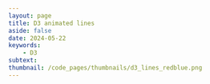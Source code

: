 ```yaml
---
layout: page
title: D3 animated lines
aside: false
date: 2024-05-22
keywords:
    - D3
subtext: 
thumbnail: /code_pages/thumbnails/d3_lines_redblue.png
---
```



<script setup>
import linesRedBlue from "/components/graphs/linesAnimationRedBlue.vue";
</script>

<FigureTitle title='D3 animated red blue lines'/>
<D3PlotContainer>
<linesRedBlue/>
</D3PlotContainer>


